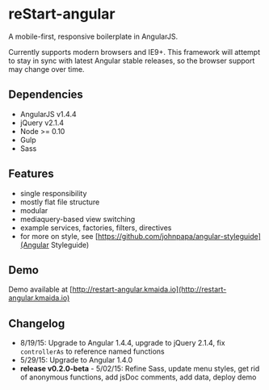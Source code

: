 reStart-angular
==========

A mobile-first, responsive boilerplate in AngularJS.

Currently supports modern browsers and IE9+. This framework will attempt to stay in sync with latest Angular stable 
releases, so the browser support may change over time.

## Dependencies
 
* AngularJS v1.4.4
* jQuery v2.1.4
* Node >= 0.10 
* Gulp 
* Sass

## Features

* single responsibility 
* mostly flat file structure
* modular 
* mediaquery-based view switching
* example services, factories, filters, directives 
* for more on style, see [https://github.com/johnpapa/angular-styleguide](Angular Styleguide)

## Demo

Demo available at [http://restart-angular.kmaida.io](http://restart-angular.kmaida.io)

## Changelog

* 8/19/15: Upgrade to Angular 1.4.4, upgrade to jQuery 2.1.4, fix `controllerAs` to reference named functions
* 5/29/15: Upgrade to Angular 1.4.0
* **release v0.2.0-beta** - 5/02/15: Refine Sass, update menu styles, get rid of anonymous functions, add jsDoc 
comments, add data, deploy demo
